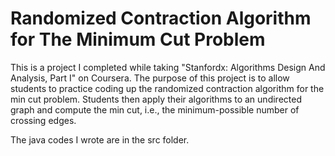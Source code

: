 # Randomized Contraction Algorithm for The Minimum Cut Problem

This is a project I completed while taking "Stanfordx: Algorithms Design And Analysis, Part I" on Coursera. The purpose of this project is to allow students to practice coding up the randomized contraction algorithm for the min cut problem. Students then apply their algorithms to an undirected graph and compute the min cut, i.e., the minimum-possible number of crossing edges.

The java codes I wrote are in the src folder.